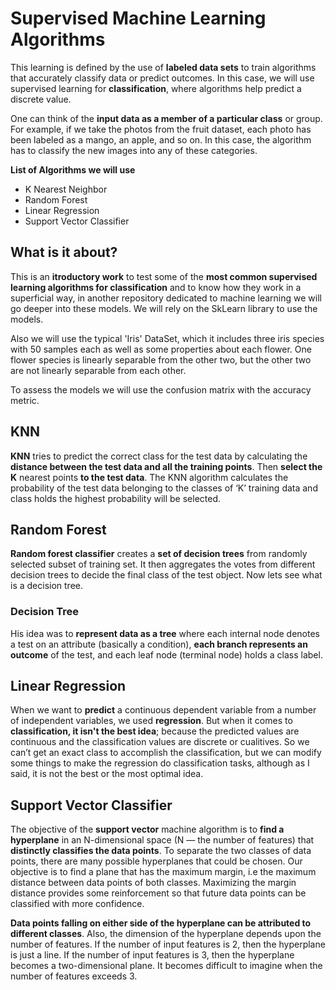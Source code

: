 # Supervised Machine Learning Algorithms 

This learning is defined by the use of **labeled data sets** to train algorithms that accurately classify data or predict outcomes. In this case, we will use supervised learning for **classification**, where algorithms help predict a discrete value. 

One can think of the **input data as a member of a particular class** or group. For example, if we take the photos from the fruit dataset, each photo has been labeled as a mango, an apple, and so on. In this case, the algorithm has to classify the new images into any of these categories.

**List of Algorithms we will use**
- K Nearest Neighbor
- Random Forest
- Linear Regression
- Support Vector Classifier

## What is it about?

This is an **itroductory work** to test some of the **most common supervised learning algorithms for classification** and to know how they work in a superficial way, in another repository dedicated to machine learning we will go deeper into these models. We will rely on the SkLearn library to use the models.

Also we will use the typical 'Iris' DataSet, which it includes three iris species with 50 samples each as well as some properties about each flower. One flower species is linearly separable from the other two, but the other two are not linearly separable from each other. 

To assess the models we will use the confusion matrix with the accuracy metric. 

## KNN

**KNN** tries to predict the correct class for the test data by calculating the **distance between the test data and all the training points**. Then **select the K** nearest points **to the test data**. The KNN algorithm calculates the probability of the test data belonging to the classes of ‘K’ training data and class holds the highest probability will be selected.  

## Random Forest

**Random forest classifier** creates a **set of decision trees** from randomly selected subset of training set. It then aggregates the votes from different decision trees to decide the final class of the test object. Now lets see what is a decision tree.

### Decision Tree

His idea was to **represent data as a tree** where each internal node denotes a test on an attribute (basically a condition), **each branch represents an outcome** of the test, and each leaf node (terminal node) holds a class label.

## Linear Regression

When we want to **predict** a continuous dependent variable from a number of independent variables, we used **regression**. But when it comes to **classification, it isn't the best idea**; because the predicted values are continuous and the classification values are discrete or cualitives. So we can’t get an exact class to accomplish the classification, but we can modify some things to make the regression do classification tasks, although as I said, it is not the best or the most optimal idea.

## Support Vector Classifier

The objective of the **support vector** machine algorithm is to **find a hyperplane** in an N-dimensional space (N — the number of features) that **distinctly classifies the data points**. To separate the two classes of data points, there are many possible hyperplanes that could be chosen. Our objective is to find a plane that has the maximum margin, i.e the maximum distance between data points of both classes. Maximizing the margin distance provides some reinforcement so that future data points can be classified with more confidence.

**Data points falling on either side of the hyperplane can be attributed to different classes**. Also, the dimension of the hyperplane depends upon the number of features. If the number of input features is 2, then the hyperplane is just a line. If the number of input features is 3, then the hyperplane becomes a two-dimensional plane. It becomes difficult to imagine when the number of features exceeds 3.